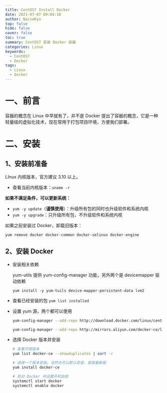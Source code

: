 ```yaml
---
title: CentOS7 Install Docker
date: 2021-07-07 09:04:18
author: NaiveKyo
top: false
hide: false
cover: false
toc: true
summary: CentOS7 安装 Docker 容器
categories: Linux
keywords: 
  - CentOS7
  - Docker
tags:
  - Linux
  - Docker
---
```




# 一、前言

容器的概念在 Linux 中早就有了，并不是 Docker 提出了容器的概念，它是一种轻量级的虚拟化技术，现在常用于打包项目环境，方便我们部署。



# 二、安装

## 1、安装前准备

LInux 内核版本，官方建议 3.10 以上。

- 查看当前内核版本：`uname -r`



**如果不满足条件，可以更新系统：**

- `yum -y update`（**谨慎使用**）：升级所有包的同时也升级软件和系统内核
- `yum -y upgrade`：只升级所有包，不升级软件和系统内核





如果之前安装过 Docker，卸载旧版本：

`yum remove docker docker-common docker-selinux docker-engine`





## 2、安装 Docker

- 安装相关依赖

  yum-utils 提供 yum-config-manager 功能，另外两个是 devicemapper 驱动依赖

  `yum install -y yum-tuils device-mapper-persistent-data lvm2`

- 查看已经安装的包 `yum list installed`

- 设置 yum 源，两个都可以使用

  ```bash
  yum-config-manager --add-repo http://download.docker.com/linux/centos/docker-ce.repo（中央仓库）
  
  yum-config-manager --add-repo http://mirrors.aliyun.com/docker-ce/linux/centos/docker-ce.repo（阿里仓库）
  ```

- 选择 Docker 版本并安装

  ```bash
  # 查看可用版本
  yum list docker-ce --showduplicates | sort -r
  
  # 选择一个版本安装。当然也可以默认安装，就是最新版
  yum install docker-ce
  
  # 启动 Docker 并设置开机自启
  systemctl start docker
  systemctl enable docker
  ```

  
